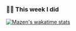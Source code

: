 ### 🧑‍🔬 This week I did

[![Mazen's wakatime stats](https://github-readme-stats.vercel.app/api/wakatime?username=MazenBinMurad&theme=github_dark&hide_border=true)](https://wakatime.com/@MazenBinMurad)
